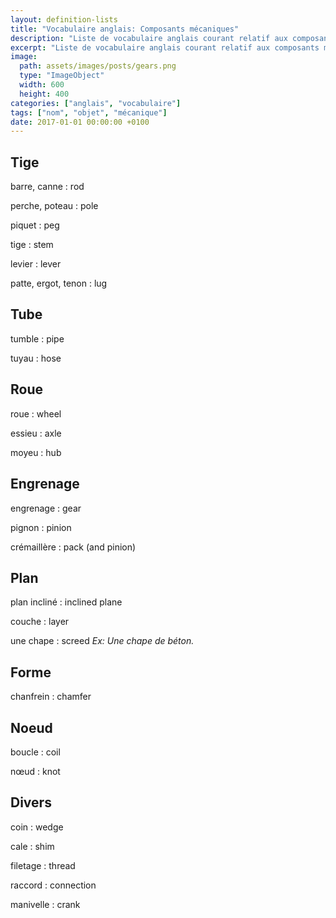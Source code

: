 ```yaml
---
layout: definition-lists
title: "Vocabulaire anglais: Composants mécaniques"
description: "Liste de vocabulaire anglais courant relatif aux composants mécaniques."
excerpt: "Liste de vocabulaire anglais courant relatif aux composants mécaniques."
image:
  path: assets/images/posts/gears.png
  type: "ImageObject"
  width: 600
  height: 400
categories: ["anglais", "vocabulaire"]
tags: ["nom", "objet", "mécanique"]
date: 2017-01-01 00:00:00 +0100
---
```


## Tige

barre, canne
: rod

perche, poteau
: pole

piquet
: peg

tige
: stem

levier
: lever

patte, ergot, tenon
: lug


## Tube

tumble
: pipe

tuyau
: hose


## Roue

roue
: wheel

essieu
: axle

moyeu
: hub


## Engrenage

engrenage
: gear

pignon
: pinion

crémaillère
: pack (and pinion)


## Plan

plan incliné
: inclined plane

couche
: layer

une chape
: screed
*Ex: Une chape de béton.*


## Forme

chanfrein
:	chamfer


## Noeud

boucle
: coil

nœud
: knot


## Divers

coin
: wedge

cale
: shim

filetage
: thread

raccord
: connection

manivelle
: crank
